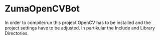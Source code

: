 # ZumaOpenCVBot

In order to compile/run this project OpenCV has to be installed and the project settings have to be adjusted.
In partikular the Include and Library Directories.
